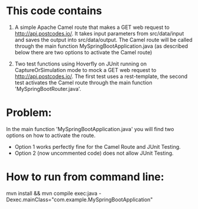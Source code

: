 # This code contains
1. A simple Apache Camel route that makes a GET web request to  http://api.postcodes.io/. 
It takes input parameters from src/data/input and saves the output into src/data/output. 
The Camel route will be called through the main function MySpringBootApplication.java 
(as described below there are two options to activate the Camel route)

2. Two test functions using Hoverfly on JUnit running on CaptureOrSimulation mode to mock a GET 
web request to http://api.postcodes.io/.
The first test uses a rest-template, the second test activates the Camel route through the main 
function 'MySpringBootRouter.java'.

# Problem: 
In the main function 'MySpringBootApplication.java' you will find two options on how to activate the route.
- Option 1 works perfectly fine for the Camel Route and JUnit Testing. 
- Option 2 (now uncommented code) does not allow JUnit Testing. 


# How to run from command line:

mvn install && mvn compile exec:java -Dexec.mainClass="com.example.MySpringBootApplication"

